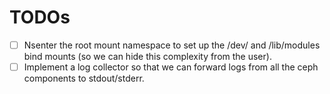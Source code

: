 # TODOs

* [ ] Nsenter the root mount namespace to set up the /dev/ and /lib/modules bind mounts (so we can hide this complexity from the user).
* [ ] Implement a log collector so that we can forward logs from all the ceph components to stdout/stderr.